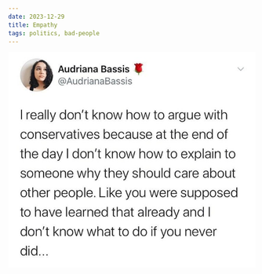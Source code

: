 ```yaml
---
date: 2023-12-29
title: Empathy
tags: politics, bad-people
---
```


![empathy](https://raw.githubusercontent.com/muneer78/muneer78.github.io/master/images/empathy.jpg)
